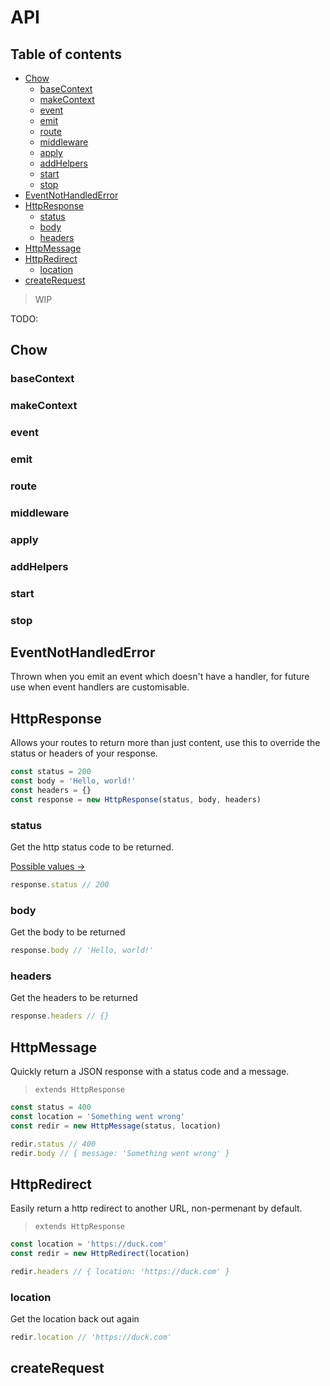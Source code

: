 # API

<!-- toc-head -->

## Table of contents

- [Chow](#chow)
  - [baseContext](#basecontext)
  - [makeContext](#makecontext)
  - [event](#event)
  - [emit](#emit)
  - [route](#route)
  - [middleware](#middleware)
  - [apply](#apply)
  - [addHelpers](#addhelpers)
  - [start](#start)
  - [stop](#stop)
- [EventNotHandledError](#eventnothandlederror)
- [HttpResponse](#httpresponse)
  - [status](#status)
  - [body](#body)
  - [headers](#headers)
- [HttpMessage](#httpmessage)
- [HttpRedirect](#httpredirect)
  - [location](#location)
- [createRequest](#createrequest)

<!-- toc-tail -->

> WIP

TODO:

## Chow

### baseContext

### makeContext

### event

### emit

### route

### middleware

### apply

### addHelpers

### start

### stop

## EventNotHandledError

Thrown when you emit an event which doesn't have a handler,
for future use when event handlers are customisable.

## HttpResponse

Allows your routes to return more than just content,
use this to override the status or headers of your response.

```js
const status = 200
const body = 'Hello, world!'
const headers = {}
const response = new HttpResponse(status, body, headers)
```

### status

Get the http status code to be returned.

[Possible values →](https://en.wikipedia.org/wiki/List_of_HTTP_status_codes)

```js
response.status // 200
```

### body

Get the body to be returned

```js
response.body // 'Hello, world!'
```

### headers

Get the headers to be returned

```js
response.headers // {}
```

## HttpMessage

Quickly return a JSON response with a status code and a message.

> `extends HttpResponse`

```js
const status = 400
const location = 'Something went wrong'
const redir = new HttpMessage(status, location)

redir.status // 400
redir.body // { message: 'Something went wrong' }
```

## HttpRedirect

Easily return a http redirect to another URL, non-permenant by default.

> `extends HttpResponse`

```js
const location = 'https://duck.com'
const redir = new HttpRedirect(location)

redir.headers // { location: 'https://duck.com' }
```

### location

Get the location back out again

```ts
redir.location // 'https://duck.com'
```

## createRequest
